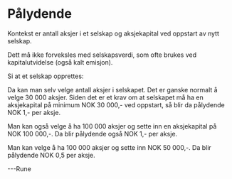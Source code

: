 # Pålydende

Kontekst er antall aksjer i et selskap og aksjekapital ved oppstart av nytt selskap. 
 
Dett må ikke forveksles med selskapsverdi, som ofte brukes ved kapitalutvidelse (også kalt emisjon).
 
Si at et selskap opprettes:
 
Da kan man selv velge antall aksjer i selskapet. Det er ganske normalt å velge 30 000 aksjer. Siden det er et krav om at selskapet må ha en aksjekapital på minimum NOK 30 000,- ved oppstart, så blir da pålydende NOK 1,- per aksje.
 
Man kan også velge å ha 100 000 aksjer og sette inn en aksjekapital på NOK 100 000,-. Da blir pålydende også NOK 1,- per aksje.
 
Man kan velge å ha 100 000 aksjer og sette inn NOK 50 000,-. Da blir pålydende NOK 0,5 per aksje.

---Rune
